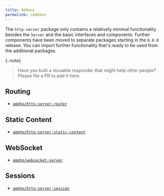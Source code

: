 ```yaml
---
title: Addons
permalink: /addons
---
```

The `http-server` package only contains a relatively minimal functionality besides the `Server` and the basic interfaces and components.
Further components have been moved to separate packages starting in the `0.8.0` release.
You can import further functionality that's ready to be used from the additional packages.

{:.note}
> Have you built a reusable responder that might help other people? Please file a PR to add it here.

## Routing

- [`amphp/http-server-router`](https://github.com/amphp/http-server-router)

## Static Content

- [`amphp/http-server-static-content`](https://github.com/amphp/http-server-static-content)

## WebSocket

- [`amphp/websocket-server`](https://github.com/amphp/websocket-server)

## Sessions

- [`amphp/http-server-session`](https://github.com/amphp/http-server-session)
